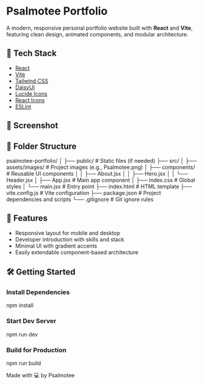 # Psalmotee Portfolio

A modern, responsive personal portfolio website built with **React** and **Vite**, featuring clean design, animated components, and modular architecture.

## 🚀 Tech Stack

- [React](https://reactjs.org/)
- [Vite](https://vitejs.dev/)
- [Tailwind CSS](https://tailwindcss.com/)
- [DaisyUI](https://daisyui.com/)
- [Lucide Icons](https://lucide.dev/)
- [React Icons](https://react-icons.github.io/react-icons/)
- [ESLint](https://eslint.org/)

## 📸 Screenshot

<!-- ![Portfolio Screenshot](./src/assets/images/screenshot.png) -->
## 📁 Folder Structure

psalmotee-portfolio/
│
├── public/ # Static files (if needed)
├── src/
│ ├── assets/images/ # Project images (e.g., Psalmotee.png)
│ ├── components/ # Reusable UI components
│ │ ├── About.jsx
│ │ ├── Hero.jsx
│ │ └── Header.jsx
│ ├── App.jsx # Main app component
│ ├── index.css # Global styles
│ └── main.jsx # Entry point
├── index.html # HTML template
├── vite.config.js # Vite configuration
├── package.json # Project dependencies and scripts
└── .gitignore # Git ignore rules


## 📄 Features

- Responsive layout for mobile and desktop
- Developer introduction with skills and stack
- Minimal UI with gradient accents
- Easily extendable component-based architecture

## 🛠️ Getting Started

### Install Dependencies
npm install

### Start Dev Server
npm run dev

### Build for Production
npm run build

Made with 💻 by Psalmotee